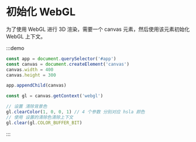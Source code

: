 # 初始化 WebGL

为了使用 WebGL 进行 3D 渲染，需要一个 canvas 元素，然后使用该元素初始化 WebGL 上下文。

:::demo

```javascript
const app = document.querySelector('#app')
const canvas = document.createElement('canvas')
canvas.width = 400
canvas.height = 300

app.appendChild(canvas)

const gl = canvas.getContext('webgl')

// 设置 清除背景色
gl.clearColor(1, 0, 0, 1) // 4 个参数 分别对应 hsla 颜色
// 使用 设置的清除色清除上下文
gl.clear(gl.COLOR_BUFFER_BIT)
```

:::
